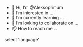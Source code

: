 - 👋 Hi, I’m @Aleksoprimum
- 👀 I’m interested in ...
- 🌱 I’m currently learning ...
- 💞️ I’m looking to collaborate on ...
- 📫 How to reach me ...

<!---
Aleksoprimum/Aleksoprimum is a ✨ special ✨ repository because its `README.md` (this file) appears on your GitHub profile.
You can click the Preview link to take a look at your changes.
--->select 'language'

